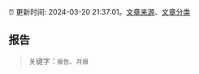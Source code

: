 :alarm_clock: 更新时间: 2024-03-20 21:37:01。[文章来源](/README.md)、[文章分类](/TAGS.md)

## 报告


> 关键字：`报告`、`月报`



